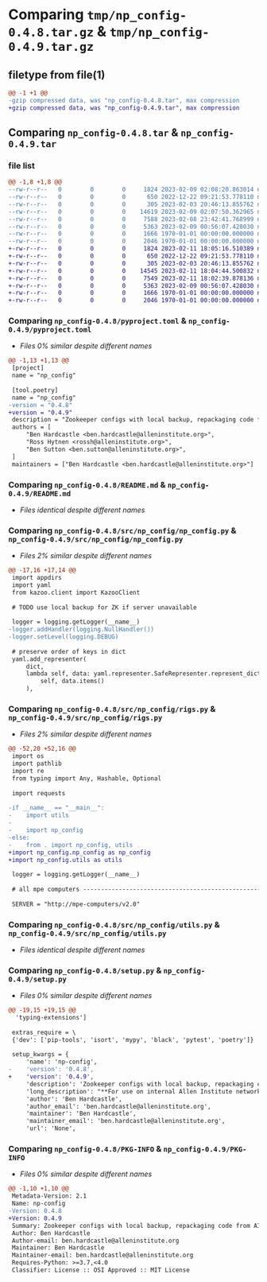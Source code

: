 # Comparing `tmp/np_config-0.4.8.tar.gz` & `tmp/np_config-0.4.9.tar.gz`

## filetype from file(1)

```diff
@@ -1 +1 @@
-gzip compressed data, was "np_config-0.4.8.tar", max compression
+gzip compressed data, was "np_config-0.4.9.tar", max compression
```

## Comparing `np_config-0.4.8.tar` & `np_config-0.4.9.tar`

### file list

```diff
@@ -1,8 +1,8 @@
--rw-r--r--   0        0        0     1824 2023-02-09 02:08:20.863014 np_config-0.4.8/pyproject.toml
--rw-r--r--   0        0        0      650 2022-12-22 09:21:53.778110 np_config-0.4.8/README.md
--rw-r--r--   0        0        0      305 2023-02-03 20:46:13.855762 np_config-0.4.8/src/np_config/__init__.py
--rw-r--r--   0        0        0    14619 2023-02-09 02:07:50.362965 np_config-0.4.8/src/np_config/np_config.py
--rw-r--r--   0        0        0     7588 2023-02-08 23:42:41.768999 np_config-0.4.8/src/np_config/rigs.py
--rw-r--r--   0        0        0     5363 2023-02-09 00:56:07.428030 np_config-0.4.8/src/np_config/utils.py
--rw-r--r--   0        0        0     1666 1970-01-01 00:00:00.000000 np_config-0.4.8/setup.py
--rw-r--r--   0        0        0     2046 1970-01-01 00:00:00.000000 np_config-0.4.8/PKG-INFO
+-rw-r--r--   0        0        0     1824 2023-02-11 18:05:16.510389 np_config-0.4.9/pyproject.toml
+-rw-r--r--   0        0        0      650 2022-12-22 09:21:53.778110 np_config-0.4.9/README.md
+-rw-r--r--   0        0        0      305 2023-02-03 20:46:13.855762 np_config-0.4.9/src/np_config/__init__.py
+-rw-r--r--   0        0        0    14545 2023-02-11 18:04:44.500832 np_config-0.4.9/src/np_config/np_config.py
+-rw-r--r--   0        0        0     7549 2023-02-11 18:02:39.878136 np_config-0.4.9/src/np_config/rigs.py
+-rw-r--r--   0        0        0     5363 2023-02-09 00:56:07.428030 np_config-0.4.9/src/np_config/utils.py
+-rw-r--r--   0        0        0     1666 1970-01-01 00:00:00.000000 np_config-0.4.9/setup.py
+-rw-r--r--   0        0        0     2046 1970-01-01 00:00:00.000000 np_config-0.4.9/PKG-INFO
```

### Comparing `np_config-0.4.8/pyproject.toml` & `np_config-0.4.9/pyproject.toml`

 * *Files 0% similar despite different names*

```diff
@@ -1,13 +1,13 @@
 [project]
 name = "np_config"
 
 [tool.poetry]
 name = "np_config"
-version = "0.4.8"
+version = "0.4.9"
 description = "Zookeeper configs with local backup, repackaging code from AIBS mpeconfig."
 authors = [
     "Ben Hardcastle <ben.hardcastle@alleninstitute.org>",
     "Ross Hytnen <rossh@alleninstitute.org>", 
     "Ben Sutton <ben.sutton@alleninstitute.org>",
 ]
 maintainers = ["Ben Hardcastle <ben.hardcastle@alleninstitute.org>"]
```

### Comparing `np_config-0.4.8/README.md` & `np_config-0.4.9/README.md`

 * *Files identical despite different names*

### Comparing `np_config-0.4.8/src/np_config/np_config.py` & `np_config-0.4.9/src/np_config/np_config.py`

 * *Files 2% similar despite different names*

```diff
@@ -17,16 +17,14 @@
 import appdirs
 import yaml
 from kazoo.client import KazooClient
 
 # TODO use local backup for ZK if server unavailable
 
 logger = logging.getLogger(__name__)
-logger.addHandler(logging.NullHandler())
-logger.setLevel(logging.DEBUG)
 
 # preserve order of keys in dict
 yaml.add_representer(
     dict,
     lambda self, data: yaml.representer.SafeRepresenter.represent_dict(
         self, data.items()
     ),
```

### Comparing `np_config-0.4.8/src/np_config/rigs.py` & `np_config-0.4.9/src/np_config/rigs.py`

 * *Files 2% similar despite different names*

```diff
@@ -52,20 +52,16 @@
 import os
 import pathlib
 import re
 from typing import Any, Hashable, Optional
 
 import requests
 
-if __name__ == "__main__":
-    import utils
-
-    import np_config
-else:
-    from . import np_config, utils
+import np_config.np_config as np_config
+import np_config.utils as utils
 
 logger = logging.getLogger(__name__)
 
 # all mpe computers --------------------------------------------------------------------
 
 SERVER = "http://mpe-computers/v2.0"
```

### Comparing `np_config-0.4.8/src/np_config/utils.py` & `np_config-0.4.9/src/np_config/utils.py`

 * *Files identical despite different names*

### Comparing `np_config-0.4.8/setup.py` & `np_config-0.4.9/setup.py`

 * *Files 0% similar despite different names*

```diff
@@ -19,15 +19,15 @@
  'typing-extensions']
 
 extras_require = \
 {'dev': ['pip-tools', 'isort', 'mypy', 'black', 'pytest', 'poetry']}
 
 setup_kwargs = {
     'name': 'np-config',
-    'version': '0.4.8',
+    'version': '0.4.9',
     'description': 'Zookeeper configs with local backup, repackaging code from AIBS mpeconfig.',
     'long_description': "**For use on internal Allen Institute network**\n\n- fetch configs from ZooKeeper or .yaml/.json file via their path:\n```python\ntest_config: dict = np_config.fetch(\n    '/projects/np_logging_test/defaults/logging'\n)\n```\n\n- the Mindscope ZooKeeper server is at `eng-mindscope:2181`\n- configs can be added via ZooNavigator webview:\n  [http://eng-mindscope:8081](http://eng-mindscope:8081)\n- or more conveniently, via an extension for VSCode such as [gaoliang.visual-zookeeper](https://marketplace.visualstudio.com/items?itemName=gaoliang.visual-zookeeper)\n\n- configs are cached locally: if the ZooKeeper server is unavailable, the local copy will be used",
     'author': 'Ben Hardcastle',
     'author_email': 'ben.hardcastle@alleninstitute.org',
     'maintainer': 'Ben Hardcastle',
     'maintainer_email': 'ben.hardcastle@alleninstitute.org',
     'url': 'None',
```

### Comparing `np_config-0.4.8/PKG-INFO` & `np_config-0.4.9/PKG-INFO`

 * *Files 0% similar despite different names*

```diff
@@ -1,10 +1,10 @@
 Metadata-Version: 2.1
 Name: np-config
-Version: 0.4.8
+Version: 0.4.9
 Summary: Zookeeper configs with local backup, repackaging code from AIBS mpeconfig.
 Author: Ben Hardcastle
 Author-email: ben.hardcastle@alleninstitute.org
 Maintainer: Ben Hardcastle
 Maintainer-email: ben.hardcastle@alleninstitute.org
 Requires-Python: >=3.7,<4.0
 Classifier: License :: OSI Approved :: MIT License
```

